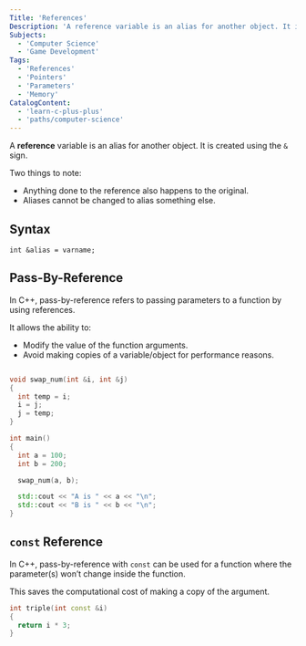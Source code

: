 ```yaml
---
Title: 'References'
Description: 'A reference variable is an alias for another object. It is created using the & sign. Two things to note: Anything done to the reference also happens to the original and aliases cannot be changed to alias something else.'
Subjects:
  - 'Computer Science'
  - 'Game Development'
Tags:
  - 'References'
  - 'Pointers'
  - 'Parameters'
  - 'Memory'
CatalogContent:
  - 'learn-c-plus-plus'
  - 'paths/computer-science'
---
```


A **reference** variable is an alias for another object. It is created using the `&` sign.

Two things to note:

- Anything done to the reference also happens to the original.
- Aliases cannot be changed to alias something else.

## Syntax

```pseudo
int &alias = varname;
```

## Pass-By-Reference

In C++, pass-by-reference refers to passing parameters to a function by using references.

It allows the ability to:

- Modify the value of the function arguments.
- Avoid making copies of a variable/object for performance reasons.

```cpp

void swap_num(int &i, int &j)
{
  int temp = i;
  i = j;
  j = temp;
}

int main()
{
  int a = 100;
  int b = 200;

  swap_num(a, b);

  std::cout << "A is " << a << "\n";
  std::cout << "B is " << b << "\n";
}
```

## `const` Reference

In C++, pass-by-reference with `const` can be used for a function where the parameter(s) won’t change inside the function.

This saves the computational cost of making a copy of the argument.

```cpp
int triple(int const &i)
{
  return i * 3;
}
```
